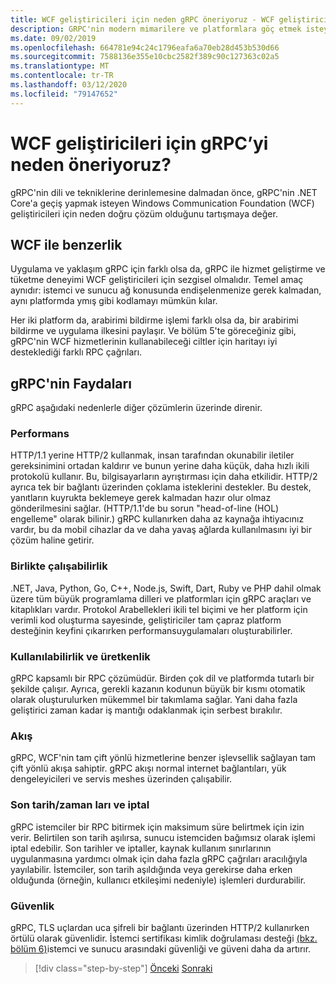 ```yaml
---
title: WCF geliştiricileri için neden gRPC öneriyoruz - WCF geliştiricileri için gRPC
description: GRPC'nin modern mimarilere ve platformlara göç etmek isteyen WCF geliştiricileri için neden uygun olduğu tartışması.
ms.date: 09/02/2019
ms.openlocfilehash: 664781e94c24c1796eafa6a70eb28d453b530d66
ms.sourcegitcommit: 7588136e355e10cbc2582f389c90c127363c02a5
ms.translationtype: MT
ms.contentlocale: tr-TR
ms.lasthandoff: 03/12/2020
ms.locfileid: "79147652"
---
```

# <a name="why-we-recommend-grpc-for-wcf-developers"></a>WCF geliştiricileri için gRPC’yi neden öneriyoruz?

gRPC'nin dili ve tekniklerine derinlemesine dalmadan önce, gRPC'nin .NET Core'a geçiş yapmak isteyen Windows Communication Foundation (WCF) geliştiricileri için neden doğru çözüm olduğunu tartışmaya değer.

## <a name="similarity-to-wcf"></a>WCF ile benzerlik

Uygulama ve yaklaşım gRPC için farklı olsa da, gRPC ile hizmet geliştirme ve tüketme deneyimi WCF geliştiricileri için sezgisel olmalıdır. Temel amaç aynıdır: istemci ve sunucu ağ konusunda endişelenmenize gerek kalmadan, aynı platformda ymış gibi kodlamayı mümkün kılar.

Her iki platform da, arabirimi bildirme işlemi farklı olsa da, bir arabirimi bildirme ve uygulama ilkesini paylaşır. Ve bölüm 5'te göreceğiniz gibi, gRPC'nin WCF hizmetlerinin kullanabileceği ciltler için haritayı iyi desteklediği farklı RPC çağrıları.

## <a name="benefits-of-grpc"></a>gRPC'nin Faydaları

gRPC aşağıdaki nedenlerle diğer çözümlerin üzerinde direnir.

### <a name="performance"></a>Performans

HTTP/1.1 yerine HTTP/2 kullanmak, insan tarafından okunabilir iletiler gereksinimini ortadan kaldırır ve bunun yerine daha küçük, daha hızlı ikili protokolü kullanır. Bu, bilgisayarların ayrıştırması için daha etkilidir. HTTP/2 ayrıca tek bir bağlantı üzerinden çoklama isteklerini destekler. Bu destek, yanıtların kuyrukta beklemeye gerek kalmadan hazır olur olmaz gönderilmesini sağlar. (HTTP/1.1'de bu sorun "head-of-line (HOL) engelleme" olarak bilinir.) gRPC kullanırken daha az kaynağa ihtiyacınız vardır, bu da mobil cihazlar da ve daha yavaş ağlarda kullanılmasını iyi bir çözüm haline getirir.

### <a name="interoperability"></a>Birlikte çalışabilirlik

.NET, Java, Python, Go, C++, Node.js, Swift, Dart, Ruby ve PHP dahil olmak üzere tüm büyük programlama dilleri ve platformları için gRPC araçları ve kitaplıkları vardır. Protokol Arabellekleri ikili tel biçimi ve her platform için verimli kod oluşturma sayesinde, geliştiriciler tam çapraz platform desteğinin keyfini çıkarırken performansuygulamaları oluşturabilirler.

### <a name="usability-and-productivity"></a>Kullanılabilirlik ve üretkenlik

gRPC kapsamlı bir RPC çözümüdür. Birden çok dil ve platformda tutarlı bir şekilde çalışır. Ayrıca, gerekli kazanın kodunun büyük bir kısmı otomatik olarak oluşturulurken mükemmel bir takımlama sağlar. Yani daha fazla geliştirici zaman kadar iş mantığı odaklanmak için serbest bırakılır.

### <a name="streaming"></a>Akış

gRPC, WCF'nin tam çift yönlü hizmetlerine benzer işlevsellik sağlayan tam çift yönlü akışa sahiptir. gRPC akışı normal internet bağlantıları, yük dengeleyicileri ve servis meshes üzerinden çalışabilir.

### <a name="deadlinetimeouts-and-cancellation"></a>Son tarih/zaman ları ve iptal

gRPC istemciler bir RPC bitirmek için maksimum süre belirtmek için izin verir. Belirtilen son tarih aşılırsa, sunucu istemciden bağımsız olarak işlemi iptal edebilir. Son tarihler ve iptaller, kaynak kullanım sınırlarının uygulanmasına yardımcı olmak için daha fazla gRPC çağrıları aracılığıyla yayılabilir. İstemciler, son tarih aşıldığında veya gerekirse daha erken olduğunda (örneğin, kullanıcı etkileşimi nedeniyle) işlemleri durdurabilir.

### <a name="security"></a>Güvenlik

gRPC, TLS uçlardan uca şifreli bir bağlantı üzerinden HTTP/2 kullanırken örtülü olarak güvenlidir. İstemci sertifikası kimlik doğrulaması desteği [(bkz. bölüm 6)](security.md)istemci ve sunucu arasındaki güvenliği ve güveni daha da artırır.

>[!div class="step-by-step"]
>[Önceki](network-protocols.md)
>[Sonraki](protocol-buffers.md)
